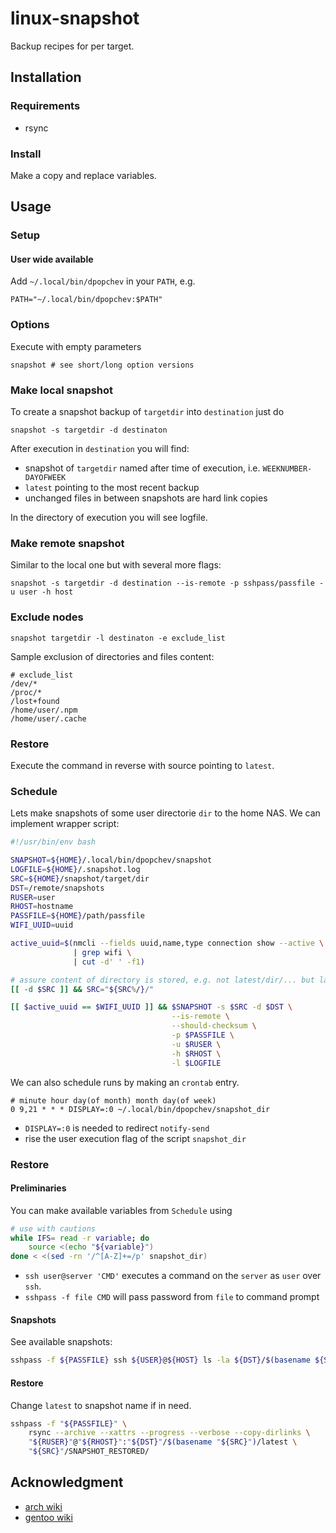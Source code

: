 # linux-snapshot

Backup recipes for per target.

## Installation

### Requirements

- rsync

### Install

Make a copy and replace variables.

## Usage

### Setup

#### User wide available

Add `~/.local/bin/dpopchev` in your `PATH`, e.g.

```
PATH="~/.local/bin/dpopchev:$PATH"
```

### Options

Execute with empty parameters

```
snapshot # see short/long option versions
```

### Make local snapshot

To create a snapshot backup of `targetdir` into `destination` just do

```
snapshot -s targetdir -d destinaton
```

After execution in `destination` you will find:

- snapshot of `targetdir` named after time of execution, i.e. `WEEKNUMBER-DAYOFWEEK`
- `latest` pointing to the most recent backup
- unchanged files in between snapshots are hard link copies

In the directory of execution you will see logfile.

### Make remote snapshot

Similar to the local one but with several more flags:

```
snapshot -s targetdir -d destination --is-remote -p sshpass/passfile -u user -h host
```

### Exclude nodes

```
snapshot targetdir -l destinaton -e exclude_list
```

Sample exclusion of directories and files content:

```
# exclude_list
/dev/*
/proc/*
/lost+found
/home/user/.npm
/home/user/.cache
```

### Restore

Execute the command in reverse with source pointing to `latest`.

### Schedule

Lets make snapshots of some user directorie `dir` to the home NAS. We can
implement wrapper script:

```bash
#!/usr/bin/env bash

SNAPSHOT=${HOME}/.local/bin/dpopchev/snapshot
LOGFILE=${HOME}/.snapshot.log
SRC=${HOME}/snapshot/target/dir
DST=/remote/snapshots
RUSER=user
RHOST=hostname
PASSFILE=${HOME}/path/passfile
WIFI_UUID=uuid

active_uuid=$(nmcli --fields uuid,name,type connection show --active \
              | grep wifi \
              | cut -d' ' -f1)

# assure content of directory is stored, e.g. not latest/dir/... but latest/...
[[ -d $SRC ]] && SRC="${SRC%/}/"

[[ $active_uuid == $WIFI_UUID ]] && $SNAPSHOT -s $SRC -d $DST \
                                    --is-remote \
                                    --should-checksum \
                                    -p $PASSFILE \
                                    -u $RUSER \
                                    -h $RHOST \
                                    -l $LOGFILE
```

We can also schedule runs by making an `crontab` entry.

```
# minute hour day(of month) month day(of week)
0 9,21 * * * DISPLAY=:0 ~/.local/bin/dpopchev/snapshot_dir
```

- `DISPLAY=:0` is needed to redirect `notify-send`
- rise the user execution flag of the script `snapshot_dir`

### Restore

#### Preliminaries

You can make available variables from `Schedule` using

```bash
# use with cautions
while IFS= read -r variable; do
    source <(echo "${variable}")
done < <(sed -rn '/^[A-Z]+=/p' snapshot_dir)
```

- `ssh user@server 'CMD'` executes a command on the `server` as `user` over `ssh`.
- `sshpass -f file CMD` will pass password from `file` to command prompt

#### Snapshots

See available snapshots:

```bash
sshpass -f ${PASSFILE} ssh ${USER}@${HOST} ls -la ${DST}/$(basename ${SRC})
```

#### Restore

Change `latest` to snapshot name if in need.

```bash
sshpass -f "${PASSFILE}" \
    rsync --archive --xattrs --progress --verbose --copy-dirlinks \
    "${RUSER}"@"${RHOST}":"${DST}"/$(basename "${SRC}")/latest \
    "${SRC}"/SNAPSHOT_RESTORED/
```

## Acknowledgment

- [arch wiki](https://wiki.archlinux.org/title/rsync)
- [gentoo wiki](https://wiki.gentoo.org/wiki/Rsync)
